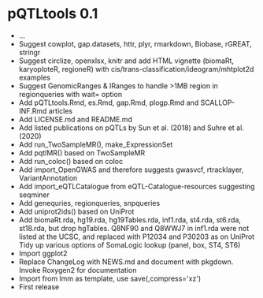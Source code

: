 # pQTLtools 0.1

* ...
* Suggest cowplot, gap.datasets, httr, plyr, rmarkdown, Biobase, rGREAT, stringr
* Suggest circlize, openxlsx, knitr and add HTML vignette (biomaRt, karyoploteR, regioneR)
  with cis/trans-classification/ideogram/mhtplot2d examples
* Suggest GenomicRanges & IRanges to handle >1MB region in regionqueries with wait= option
* Add pQTLtools.Rmd, es.Rmd, gap.Rmd, plogp.Rmd and SCALLOP-INF.Rmd articles
* Add LICENSE.md and README.md
* Add listed publications on pQTLs by Sun et al. (2018) and Suhre et al. (2020)
* Add run_TwoSampleMR(), make_ExpressionSet
* Add pqtlMR() based on TwoSampleMR
* Add run_coloc() based on coloc
* Add import_OpenGWAS and therefore suggests gwasvcf, rtracklayer, VariantAnnotation
* Add import_eQTLCatalogue from eQTL-Catalogue-resources suggesting seqminer
* Add genequries, regionqueries, snpqueries
* Add uniprot2ids() based on UniProt
* Add biomaRt.rda, hg19.rda, hg19Tables.rda, inf1.rda, st4.rda, st6.rda, st18.rda, but drop hgTables.
  Q8NF90 and Q8WWJ7 in inf1.rda were not listed at the UCSC, and replaced with P12034 and P30203 as on UniProt
  Tidy up various options of SomaLogic lookup (panel, box, ST4, ST6)
* Import ggplot2
* Replace ChangeLog with NEWS.md and document with pkgdown.
  Invoke Roxygen2 for documentation
* Import from lmm as template, use save(,compress='xz')
* First release
